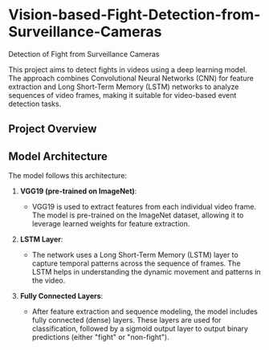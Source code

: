 # Vision-based-Fight-Detection-from-Surveillance-Cameras
Detection of Fight from  Surveillance Cameras

This project aims to detect fights in videos using a deep learning model. The approach combines Convolutional Neural Networks (CNN) for feature extraction and Long Short-Term Memory (LSTM) networks to analyze sequences of video frames, making it suitable for video-based event detection tasks.

## Project Overview

## Model Architecture

The model follows this architecture:

1. **VGG19 (pre-trained on ImageNet)**: 
   - VGG19 is used to extract features from each individual video frame. The model is pre-trained on the ImageNet dataset, allowing it to leverage learned weights for feature extraction.

2. **LSTM Layer**: 
   - The network uses a Long Short-Term Memory (LSTM) layer to capture temporal patterns across the sequence of frames. The LSTM helps in understanding the dynamic movement and patterns in the video.

3. **Fully Connected Layers**: 
   - After feature extraction and sequence modeling, the model includes fully connected (dense) layers. These layers are used for classification, followed by a sigmoid output layer to output binary predictions (either "fight" or "non-fight").


